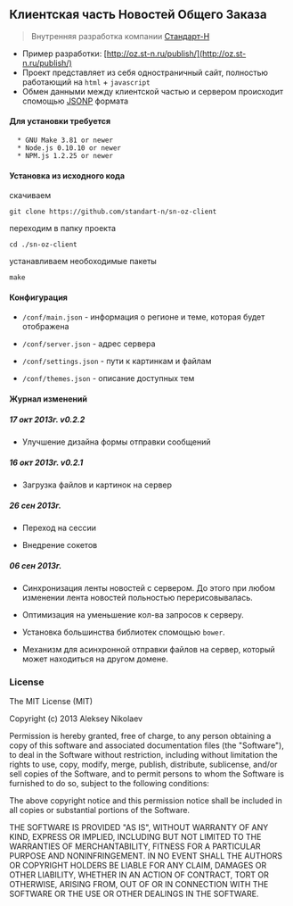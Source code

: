 
## Клиентская часть Новостей Общего Заказа

> Внутренняя разработка компании [Стандарт-Н](http://standart-n.ru/)

  - Пример разработки: [http://oz.st-n.ru/publish/](http://oz.st-n.ru/publish/)
  - Проект представляет из себя одностраничный сайт, полностью работающий на ```html``` + ```javascript```
  - Обмен данными между клиентской частью и сервером происходит спомощью [JSONP](http://ru.wikipedia.org/wiki/JSONP) формата


#### Для установки требуется

```
  * GNU Make 3.81 or newer
  * Node.js 0.10.10 or newer
  * NPM.js 1.2.25 or newer
```

#### Установка из исходного кода

скачиваем

```
git clone https://github.com/standart-n/sn-oz-client
```
переходим в папку проекта

```
cd ./sn-oz-client
```
устанавливаем необоходимые пакеты

```
make
```

#### Конфигурация

  - ```/conf/main.json``` - информация о регионе и теме, которая будет отображена

  - ```/conf/server.json``` - адрес сервера 

  - ```/conf/settings.json``` - пути к картинкам и файлам

  - ```/conf/themes.json``` - описание доступных тем



#### Журнал изменений


##### 17 окт 2013г. v0.2.2

 - Улучшение дизайна формы отправки сообщений


##### 16 окт 2013г. v0.2.1

 - Загрузка файлов и картинок на сервер


##### 26 сен 2013г.

 - Переход на сессии

 - Внедрение сокетов 

##### 06 сен 2013г.

 - Синхронизация ленты новостей с сервером. До этого при любом изменении лента новостей польностью перерисовывалась.

 - Оптимизация на уменьшение кол-ва запросов к серверу.

 - Установка большинства библиотек спомощью ```bower```.

 - Механизм для асинхронной отправки файлов на сервер, который может находиться на другом домене.



### License

The MIT License (MIT)

Copyright (c) 2013 Aleksey Nikolaev

Permission is hereby granted, free of charge, to any person obtaining a copy of
this software and associated documentation files (the "Software"), to deal in
the Software without restriction, including without limitation the rights to
use, copy, modify, merge, publish, distribute, sublicense, and/or sell copies of
the Software, and to permit persons to whom the Software is furnished to do so,
subject to the following conditions:

The above copyright notice and this permission notice shall be included in all
copies or substantial portions of the Software.

THE SOFTWARE IS PROVIDED "AS IS", WITHOUT WARRANTY OF ANY KIND, EXPRESS OR
IMPLIED, INCLUDING BUT NOT LIMITED TO THE WARRANTIES OF MERCHANTABILITY, FITNESS
FOR A PARTICULAR PURPOSE AND NONINFRINGEMENT. IN NO EVENT SHALL THE AUTHORS OR
COPYRIGHT HOLDERS BE LIABLE FOR ANY CLAIM, DAMAGES OR OTHER LIABILITY, WHETHER
IN AN ACTION OF CONTRACT, TORT OR OTHERWISE, ARISING FROM, OUT OF OR IN
CONNECTION WITH THE SOFTWARE OR THE USE OR OTHER DEALINGS IN THE SOFTWARE.

        

